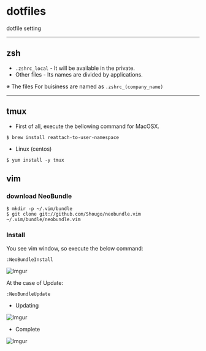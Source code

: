 # dotfiles
dotfile setting

---

## zsh

- `.zshrc_local` - It will be available in the private.
- Other files - Its names are divided by applications.


※ The files For buisiness are named as `.zshrc_(company_name)`

---

## tmux

- First of all, execute the bellowing command for MacOSX.

```
$ brew install reattach-to-user-namespace
```

- Linux (centos)

```
$ yum install -y tmux
```

## vim

### download NeoBundle

```
$ mkdir -p ~/.vim/bundle
$ git clone git://github.com/Shougo/neobundle.vim ~/.vim/bundle/neobundle.vim
```

### Install

You see vim window, so execute the below command:

```
:NeoBundleInstall
```

![Imgur](http://i.imgur.com/FGwN3Ea.png)

At the case of Update:

```
:NeoBundleUpdate
```

- Updating

![Imgur](http://i.imgur.com/LOZbz3s.png)

- Complete

![Imgur](http://i.imgur.com/xU6rPnB.png)